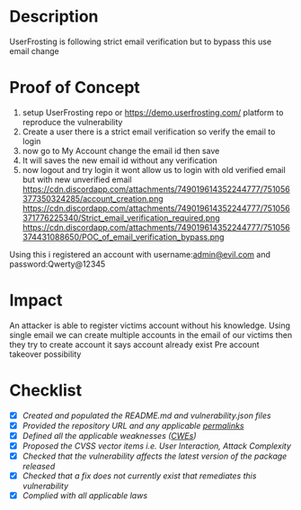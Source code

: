 # Description
UserFrosting is following strict email verification but to bypass this use email change 
# Proof of Concept 
1. setup UserFrosting repo or https://demo.userfrosting.com/ platform to reproduce the vulnerability
2. Create a user there is a strict email verification so verify the email to login
3. now go to My Account change the email id then save
4. It will saves the new email id without any verification
5. now logout and try login it wont allow us to login with old verified email but with new unverified email
https://cdn.discordapp.com/attachments/749019614352244777/751056377350324285/account_creation.png
https://cdn.discordapp.com/attachments/749019614352244777/751056371776225340/Strict_email_verification_required.png
https://cdn.discordapp.com/attachments/749019614352244777/751056374431088650/POC_of_email_verification_bypass.png

Using this i registered an account with 
username:admin@evil.com and password:Qwerty@12345
# Impact
An attacker is able to register victims account without his knowledge.
Using single email we can create multiple accounts in the email of our victims then they try to create account it says account already exist
Pre account takeover possibility
# Checklist
- [x] _Created and populated the README.md and vulnerability.json files_
- [x] _Provided the repository URL and any applicable [permalinks]([https://help.github.com/en/github/managing-files-in-a-repository/getting-permanent-links-to-files](https://help.github.com/en/github/managing-files-in-a-repository/getting-permanent-links-to-files))_
- [x] _Defined all the applicable weaknesses ([CWEs]([https://cwe.mitre.org/](https://cwe.mitre.org/)))_
- [x] _Proposed the CVSS vector items i.e. User Interaction, Attack Complexity_
- [x] _Checked that the vulnerability affects the latest version of the package released_
- [x] _Checked that a fix does not currently exist that remediates this vulnerability_
- [x] _Complied with all applicable laws_
